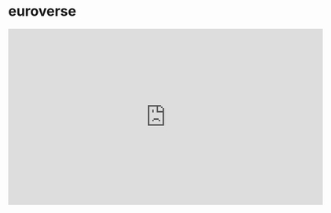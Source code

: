# euroverse
<iframe width="640" height="360" src="https://youtu.be/2Q8ZXSbwx8Q" frameborder="0" gesture="media" allowfullscreen=""></iframe>

